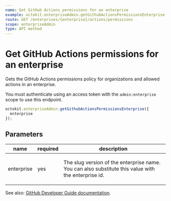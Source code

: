```yaml
---
name: Get GitHub Actions permissions for an enterprise
example: octokit.enterpriseAdmin.getGithubActionsPermissionsEnterprise({ enterprise })
route: GET /enterprises/{enterprise}/actions/permissions
scope: enterpriseAdmin
type: API method
---
```


# Get GitHub Actions permissions for an enterprise

Gets the GitHub Actions permissions policy for organizations and allowed actions in an enterprise.

You must authenticate using an access token with the `admin:enterprise` scope to use this endpoint.

```js
octokit.enterpriseAdmin.getGithubActionsPermissionsEnterprise({
  enterprise
});
```

## Parameters

<table>
  <thead>
    <tr>
      <th>name</th>
      <th>required</th>
      <th>description</th>
    </tr>
  </thead>
  <tbody>
    <tr><td>enterprise</td><td>yes</td><td>

The slug version of the enterprise name. You can also substitute this value with the enterprise id.

</td></tr>
  </tbody>
</table>

See also: [GitHub Developer Guide documentation](https://docs.github.com/rest/reference/enterprise-admin#get-github-actions-permissions-for-an-enterprise).
